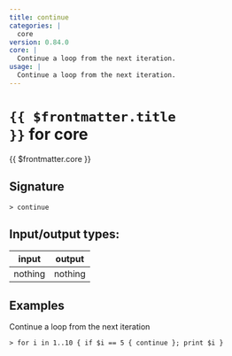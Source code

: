 ```yaml
---
title: continue
categories: |
  core
version: 0.84.0
core: |
  Continue a loop from the next iteration.
usage: |
  Continue a loop from the next iteration.
---
```


# <code>{{ $frontmatter.title }}</code> for core

<div class='command-title'>{{ $frontmatter.core }}</div>

## Signature

```> continue ```


## Input/output types:

| input   | output  |
| ------- | ------- |
| nothing | nothing |

## Examples

Continue a loop from the next iteration
```shell
> for i in 1..10 { if $i == 5 { continue }; print $i }

```
